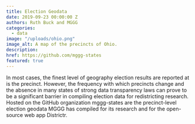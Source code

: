 ```yaml
---
title: Election Geodata
date: 2019-09-23 00:00:00 Z
authors: Ruth Buck and MGGG
categories:
  - data
image: "/uploads/ohio.png"
image_alt: A map of the precincts of Ohio.
description:
href: https://github.com/mggg-states
featured: true
---
```


In most cases, the finest level of geography election results are reported at is
the precinct. However, the frequency with which precincts change and the absence
in many states of strong data transparency laws can prove to be a significant
barrier in compiling election data for redistricting research. Hosted on the
GitHub organization mggg-states are the precinct-level election geodata MGGG has
compiled for its research and for the open-source web app Districtr.